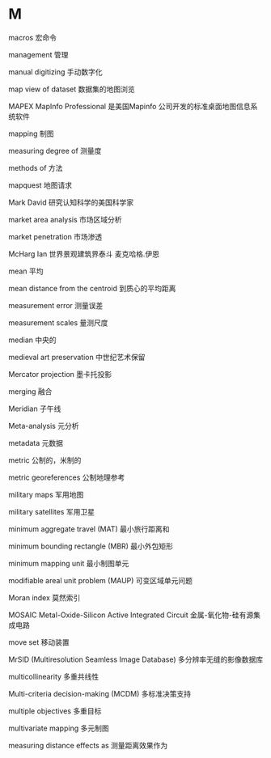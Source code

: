 # M

macros 宏命令

management 管理



manual digitizing 手动数字化

map view of dataset 数据集的地图浏览

MAPEX MapInfo Professional 是美国Mapinfo 公司开发的标准桌面地图信息系统软件

mapping 制图

measuring degree of 测量度

methods of 方法

mapquest 地图请求

Mark David 研究认知科学的美国科学家

market area analysis 市场区域分析

market penetration 市场渗透

McHarg Ian 世界景观建筑界泰斗 麦克哈格.伊恩

mean 平均

mean distance from the centroid 到质心的平均距离

measurement error 测量误差

measurement scales 量测尺度

median 中央的

medieval art preservation 中世纪艺术保留

Mercator projection 墨卡托投影

merging 融合

Meridian 子午线

Meta-analysis 元分析

metadata 元数据

metric 公制的，米制的

metric georeferences 公制地理参考

military maps 军用地图

military satellites 军用卫星

minimum aggregate travel (MAT) 最小旅行距离和

minimum bounding rectangle (MBR) 最小外包矩形

minimum mapping unit 最小制图单元

modifiable areal unit problem (MAUP) 可变区域单元问题

Moran index 莫然索引

MOSAIC Metal-Oxide-Silicon Active Integrated Circuit 金属-氧化物-硅有源集成电路

move set 移动装置

MrSID (Multiresolution Seamless Image Database) 多分辨率无缝的影像数据库

multicollinearity 多重共线性

Multi-criteria decision-making (MCDM) 多标准决策支持

multiple objectives 多重目标

multivariate mapping 多元制图

measuring distance effects as 测量距离效果作为 